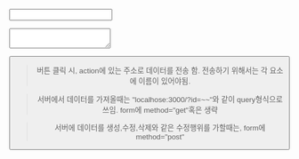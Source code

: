 <form action="http://localhost:3000" method="post">
  <p><input type="text" name="title"></p>
  <p><textarea name="description"></textarea></p>
  <p><button type="submit"><p>
</form>

> 버튼 클릭 시, action에 있는 주소로 데이터를 전송 함.
> 전송하기 위해서는 각 요소에 이름이 있어야됨.

> 서버에서 데이터를 가져올때는 "localhose:3000/?id=~~"와 같이 query형식으로 쓰임.
> form에 method="get"혹은 생략

> 서버에 데이터를 생성,수정,삭제와 같은 수정행위를 가할때는,
> form에 method="post"
